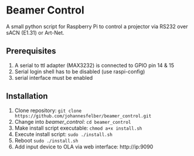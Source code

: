 # Beamer Control
A small python script for Raspberry Pi to control a projector via RS232 over sACN (E1.31) or Art-Net.

## Prerequisites
1. A serial to ttl adapter (MAX3232) is connected to GPIO pin 14 & 15 
2. Serial login shell has to be disabled (use raspi-config)
3. serial interface must be enabled

## Installation
1. Clone repository: `git clone https://github.com/johannesfelber/beamer_control.git`
2. Change into *beamer_control*: `cd beamer_control`
3. Make install script executable: `chmod a+x install.sh`
4. Execute install script: `sudo ./install.sh`
5. Reboot `sudo ./install.sh`
6. Add input device to OLA via web interface: http://ip:9090
